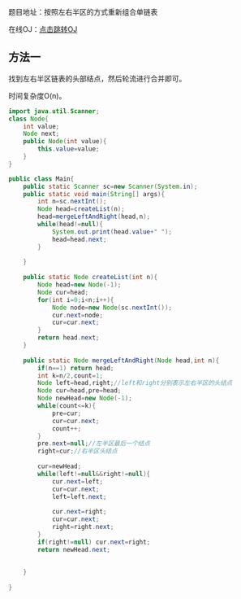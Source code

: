 题目地址：按照左右半区的方式重新组合单链表

在线OJ：[点击跳转OJ](https://www.nowcoder.com/practice/a7a348bdb4634e228cf7704c8a2a8bda?tpId=101&tqId=33228&rp=1&ru=%2Fta%2Fprogrammer-code-interview-guide&qru=%2Fta%2Fprogrammer-code-interview-guide%2Fquestion-ranking&tab=answerKey)





## 方法一

找到左右半区链表的头部结点，然后轮流进行合并即可。

时间复杂度O(n)。





```java
import java.util.Scanner;
class Node{
    int value;
    Node next;
    public Node(int value){
        this.value=value;
    }
}

public class Main{
    public static Scanner sc=new Scanner(System.in);
    public static void main(String[] args){
        int n=sc.nextInt();
        Node head=createList(n);
        head=mergeLeftAndRight(head,n);
        while(head!=null){
            System.out.print(head.value+" ");
            head=head.next;
        }
        
    }
    
    public static Node createList(int n){
        Node head=new Node(-1);
        Node cur=head;
        for(int i=0;i<n;i++){
            Node node=new Node(sc.nextInt());
            cur.next=node;
            cur=cur.next;
        }
        return head.next;
    }
    
    public static Node mergeLeftAndRight(Node head,int n){
        if(n==1) return head;
        int k=n/2,count=1;
        Node left=head,right;//left和right分别表示左右半区的头结点
        Node cur=head,pre=head;
        Node newHead=new Node(-1);
        while(count<=k){
            pre=cur;
            cur=cur.next;
            count++;
        }
        pre.next=null;//左半区最后一个结点
        right=cur;//右半区头结点
        
        cur=newHead;
        while(left!=null&&right!=null){
            cur.next=left;
            cur=cur.next;
            left=left.next;
            
            cur.next=right;
            cur=cur.next;
            right=right.next;
        }
        if(right!=null) cur.next=right;
        return newHead.next;
        
        
    }
    
}
```

